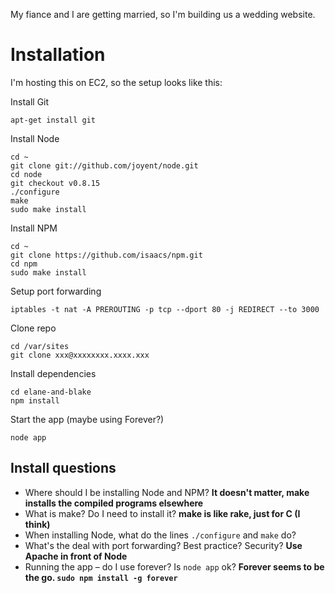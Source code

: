 My fiance and I are getting married, so I'm building us a wedding website.

Installation
============

I'm hosting this on EC2, so the setup looks like this:

Install Git

    apt-get install git

Install Node

    cd ~
    git clone git://github.com/joyent/node.git
    cd node
    git checkout v0.8.15
    ./configure
    make
    sudo make install

Install NPM

    cd ~
    git clone https://github.com/isaacs/npm.git
    cd npm
    sudo make install

Setup port forwarding

    iptables -t nat -A PREROUTING -p tcp --dport 80 -j REDIRECT --to 3000

Clone repo

    cd /var/sites
    git clone xxx@xxxxxxxx.xxxx.xxx

Install dependencies

    cd elane-and-blake
    npm install

Start the app (maybe using Forever?)

    node app

Install questions
-----------------

*   Where should I be installing Node and NPM? **It doesn't matter, make installs the compiled programs elsewhere**
*   What is make? Do I need to install it? **make is like rake, just for C (I think)**
*   When installing Node, what do the lines `./configure` and `make` do?
*   What's the deal with port forwarding? Best practice? Security? **Use Apache in front of Node**
*   Running the app – do I use forever? Is `node app` ok? **Forever seems to be the go. `sudo npm install -g forever`**